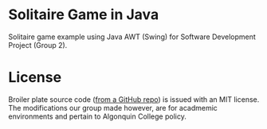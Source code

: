 # Solitaire Game in Java
Solitaire game example using Java AWT (Swing) for Software Development Project (Group 2).

# License
Broiler plate source code ([from a GitHub repo](https://github.com/brucemcarthur4/solitaire)) is issued with an MIT license.
The modifications our group made however, are for acadmemic environments and pertain to Algonquin College policy.
